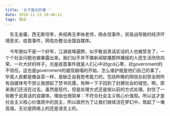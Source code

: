 ```yaml
---
title: '关于最近的事 '
date: 2018-11-13 10:48:11
tags: 随谈
---
```

&emsp;东无金庸，西无斯坦李，央视再无李咏老师，杨永信事件，贸易战导致的经济环境恶劣，疫苗事件，网信办整治全国自媒体。

&#8195;今年貌似不是一个好年，江湖哀嚎遍野，似乎敢说真话实话的人也被禁言了，一个个社会问题也被暴露出来。我们似乎并不像新闻联播那样播报的人民生活欣欣向荣，一片大好的样子。光是疫苗事件就是人们心中对gcd心寒，对government的不信任。这也是government的威信崩塌的开始，怎么维护就是他们自己的事了。毕竟人民都是像韭菜一样，是缺乏自我思考能力的。包括昨晚的网信办封禁全网所有自媒体号不禁让我想起了焚书坑儒，有种一下子回到了封建社会的错觉。啊，原来我们还活在过去。虽然是现代，但是处理方式还是按以前的方式处理。封住了一些敢于说真话的自媒体，理由也很简单：不符合社会主义核心价值观。所以这才是社会主义核心价值观中的民主，所以政府为了让我们继续活在梦幻中，筑起了一堵高墙，无论是网络上的还是语言上的。